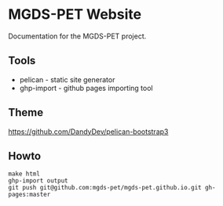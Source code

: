 MGDS-PET Website
================

Documentation for the MGDS-PET project.


Tools
-----

* pelican - static site generator
* ghp-import - github pages importing tool


Theme
-----

https://github.com/DandyDev/pelican-bootstrap3


Howto
-----

    make html
    ghp-import output
    git push git@github.com:mgds-pet/mgds-pet.github.io.git gh-pages:master
